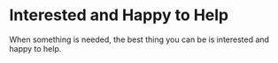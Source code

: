 # Interested and Happy to Help

When something is needed, the best thing you can be is interested and happy to help.
